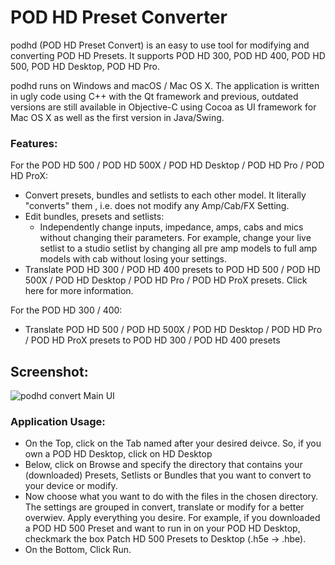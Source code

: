 # POD HD Preset Converter

podhd (POD HD Preset Convert) is an easy to use tool for modifying and converting POD HD Presets. It supports POD HD 300, POD HD 400, POD HD 500, POD HD Desktop, POD HD Pro.

podhd runs on Windows and macOS / Mac OS X. The application is written in ugly code using C++ with the Qt framework and previous, outdated versions are still available in Objective-C using Cocoa as UI framework for Mac OS X as well as the first version in Java/Swing.

### Features: ###
For the POD HD 500 / POD HD 500X / POD HD Desktop / POD HD Pro / POD HD ProX:
  * Convert presets, bundles and setlists to each other model. It literally "converts" them , i.e. does not modify any Amp/Cab/FX Setting.
  * Edit bundles, presets and setlists:
    * Independently change inputs, impedance, amps, cabs and mics without changing their parameters. For example, change your live setlist to a studio setlist by changing all pre amp models to full amp models with cab without losing your settings.
  * Translate POD HD 300 / POD HD 400 presets to POD HD 500 / POD HD 500X / POD HD Desktop / POD HD Pro / POD HD ProX presets. Click here for more information.

For the POD HD 300 / 400:
  * Translate POD HD 500 / POD HD 500X / POD HD Desktop / POD HD Pro / POD HD ProX presets to POD HD 300 / POD HD 400 presets

## Screenshot:
![podhd convert Main UI](http://www.jzab.de/sites/default/files/images/podhd_convert_qt_mac.png?raw=true "Pod HD Convert Main UI")

### Application Usage: ###

* On the Top, click on the Tab named after your desired deivce. So, if you own a POD HD Desktop, click on HD Desktop
* Below, click on Browse and specify the directory that contains your (downloaded) Presets, Setlists or Bundles that you want to convert to your device or modify.
* Now choose what you want to do with the files in the chosen directory. The settings are grouped in convert, translate or modify for a better overwiev. Apply everything you desire. For example, if you downloaded a POD HD 500 Preset and want to run in on your POD HD Desktop, checkmark the box Patch HD 500 Presets to Desktop (.h5e -> .hbe).
* On the Bottom, Click Run.
